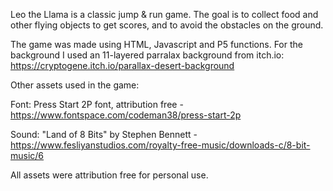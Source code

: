 Leo the Llama is a classic jump & run game.
The goal is to collect food and other flying objects to get scores, and to avoid the obstacles on the ground.

The game was made using HTML, Javascript and P5 functions.
For the background I used an 11-layered parralax background from itch.io:
https://cryptogene.itch.io/parallax-desert-background

Other assets used in the game:

Font: Press Start 2P font, attribution free - https://www.fontspace.com/codeman38/press-start-2p

Sound: "Land of 8 Bits" by Stephen Bennett - https://www.fesliyanstudios.com/royalty-free-music/downloads-c/8-bit-music/6

All assets were attribution free for personal use.
